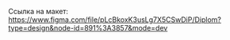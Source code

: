 Ссылка на макет: https://www.figma.com/file/pLcBkoxK3usLg7X5CSwDiP/Diplom?type=design&node-id=891%3A3857&mode=dev
